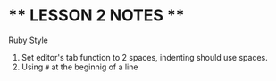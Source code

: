 # ** LESSON 2 NOTES **

Ruby Style

1. Set editor's tab function to 2 spaces, indenting should use spaces.
2. Using `#` at the beginnig of a line
